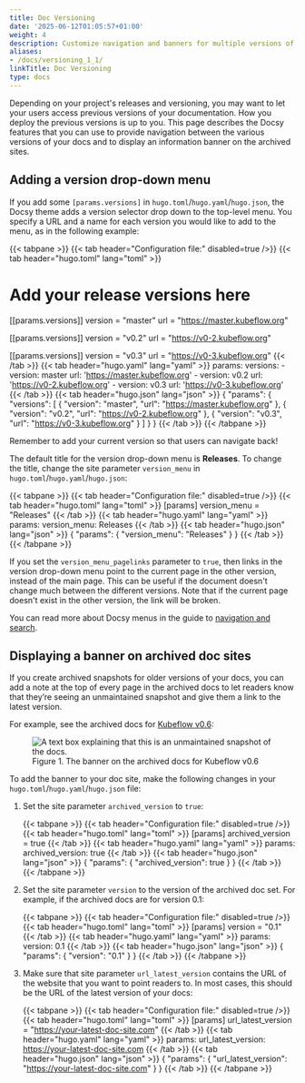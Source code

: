```yaml
---
title: Doc Versioning
date: '2025-06-12T01:05:57+01:00'
weight: 4
description: Customize navigation and banners for multiple versions of your docs.
aliases:
- /docs/versioning_1_1/
linkTitle: Doc Versioning
type: docs
---
```


Depending on your project's releases and versioning, you may want to let your
users access previous versions of your documentation. How you deploy the
previous versions is up to you. This page describes the Docsy features that you
can use to provide navigation between the various versions of your docs and to
display an information banner on the archived sites.

## Adding a version drop-down menu

If you add some `[params.versions]` in `hugo.toml`/`hugo.yaml`/`hugo.json`, the
Docsy theme adds a version selector drop down to the top-level menu. You specify
a URL and a name for each version you would like to add to the menu, as in the
following example:

<!-- prettier-ignore-start -->
{{< tabpane >}}
{{< tab header="Configuration file:" disabled=true />}}
{{< tab header="hugo.toml" lang="toml" >}}
# Add your release versions here
[[params.versions]]
  version = "master"
  url = "https://master.kubeflow.org"

[[params.versions]]
  version = "v0.2"
  url = "https://v0-2.kubeflow.org"

[[params.versions]]
  version = "v0.3"
  url = "https://v0-3.kubeflow.org"
{{< /tab >}}
{{< tab header="hugo.yaml" lang="yaml" >}}
params:
  versions:
    - version: master
      url: 'https://master.kubeflow.org'
    - version: v0.2
      url: 'https://v0-2.kubeflow.org'
    - version: v0.3
      url: 'https://v0-3.kubeflow.org'
{{< /tab >}}
{{< tab header="hugo.json" lang="json" >}}
{
  "params": {
    "versions": [
      {
        "version": "master",
        "url": "https://master.kubeflow.org"
      },
      {
        "version": "v0.2",
        "url": "https://v0-2.kubeflow.org"
      },
      {
        "version": "v0.3",
        "url": "https://v0-3.kubeflow.org"
      }
    ]
  }
}
{{< /tab >}}
{{< /tabpane >}}
<!-- prettier-ignore-end -->

Remember to add your current version so that users can navigate back!

The default title for the version drop-down menu is **Releases**. To change the
title, change the site parameter `version_menu` in
`hugo.toml`/`hugo.yaml`/`hugo.json`:

<!-- prettier-ignore-start -->
{{< tabpane >}}
{{< tab header="Configuration file:" disabled=true />}}
{{< tab header="hugo.toml" lang="toml" >}}
[params]
version_menu = "Releases"
{{< /tab >}}
{{< tab header="hugo.yaml" lang="yaml" >}}
params:
  version_menu: Releases
{{< /tab >}}
{{< tab header="hugo.json" lang="json" >}}
{
  "params": {
    "version_menu": "Releases"
  }
}
{{< /tab >}}
{{< /tabpane >}}
<!-- prettier-ignore-end -->

If you set the `version_menu_pagelinks` parameter to `true`, then links in the
version drop-down menu point to the current page in the other version, instead
of the main page. This can be useful if the document doesn't change much between
the different versions. Note that if the current page doesn't exist in the other
version, the link will be broken.

You can read more about Docsy menus in the guide to
[navigation and search](/docs/adding-content/navigation/).

## Displaying a banner on archived doc sites

If you create archived snapshots for older versions of your docs, you can add a
note at the top of every page in the archived docs to let readers know that
they’re seeing an unmaintained snapshot and give them a link to the latest
version.

For example, see the archived docs for
[Kubeflow v0.6](https://v0-6.kubeflow.org/docs/):

<figure>
  <img src="/images/version-banner.png"
       alt="A text box explaining that this is an unmaintained snapshot of the docs."
       class="mt-3 mb-3 border border-info rounded" />
  <figcaption>Figure 1. The banner on the archived docs for Kubeflow v0.6
  </figcaption>
</figure>

To add the banner to your doc site, make the following changes in your
`hugo.toml`/`hugo.yaml`/`hugo.json` file:

<!-- prettier-ignore-start -->

1. Set the site parameter `archived_version` to `true`:

    {{< tabpane >}}
{{< tab header="Configuration file:" disabled=true />}}
{{< tab header="hugo.toml" lang="toml" >}}
[params]
archived_version = true
{{< /tab >}}
{{< tab header="hugo.yaml" lang="yaml" >}}
params:
  archived_version: true
{{< /tab >}}
{{< tab header="hugo.json" lang="json" >}}
{
  "params": {
    "archived_version": true
  }
}
{{< /tab >}}
    {{< /tabpane >}}

1. Set the site parameter `version` to the version of the archived doc set. For
  example, if the archived docs are for version 0.1:

    {{< tabpane >}}
{{< tab header="Configuration file:" disabled=true />}}
{{< tab header="hugo.toml" lang="toml" >}}
[params]
version = "0.1"
{{< /tab >}}
{{< tab header="hugo.yaml" lang="yaml" >}}
params:
  version: 0.1
{{< /tab >}}
{{< tab header="hugo.json" lang="json" >}}
{
  "params": {
    "version": "0.1"
  }
}
{{< /tab >}}
    {{< /tabpane >}}

1. Make sure that site parameter `url_latest_version` contains the URL of the website that you
  want to point readers to. In most cases, this should be the URL of the latest
  version of your docs:

    {{< tabpane >}}
{{< tab header="Configuration file:" disabled=true />}}
{{< tab header="hugo.toml" lang="toml" >}}
[params]
url_latest_version = "https://your-latest-doc-site.com"
{{< /tab >}}
{{< tab header="hugo.yaml" lang="yaml" >}}
params:
  url_latest_version: https://your-latest-doc-site.com
{{< /tab >}}
{{< tab header="hugo.json" lang="json" >}}
{
  "params": {
    "url_latest_version": "https://your-latest-doc-site.com"
  }
}
{{< /tab >}}
    {{< /tabpane >}}

<!-- prettier-ignore-end -->
